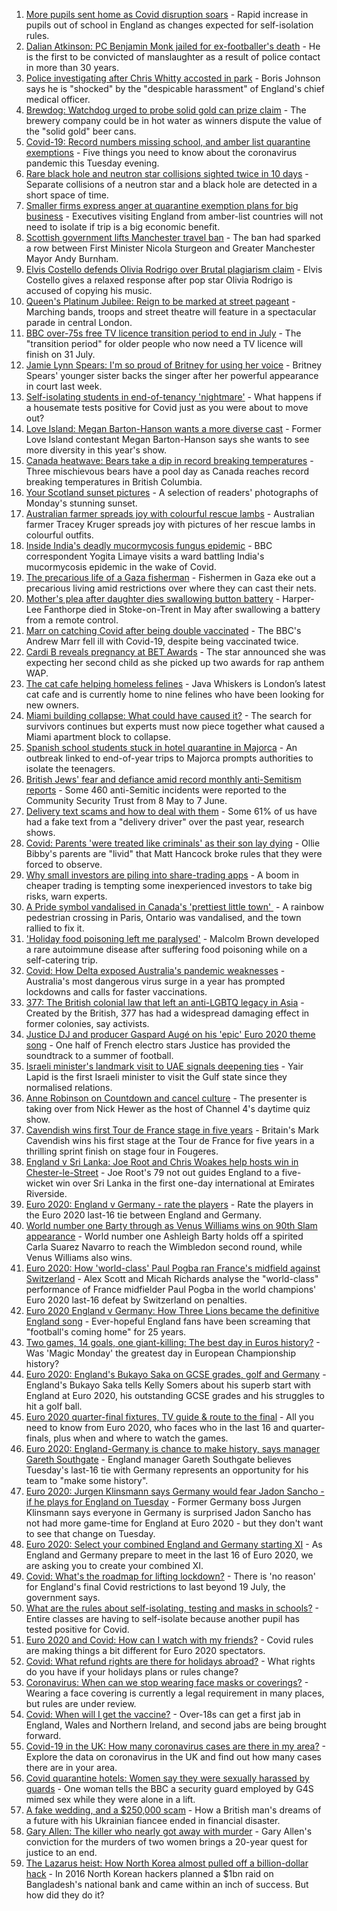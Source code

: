 1. [More pupils sent home as Covid disruption soars](https://www.bbc.co.uk/news/education-57640397) - Rapid increase in pupils out of school in England as changes expected for self-isolation rules.
2. [Dalian Atkinson: PC Benjamin Monk jailed for ex-footballer's death](https://www.bbc.co.uk/news/uk-england-shropshire-57603091) - He is the first to be convicted of manslaughter as a result of police contact in more than 30 years.
3. [Police investigating after Chris Whitty accosted in park](https://www.bbc.co.uk/news/uk-57648608) - Boris Johnson says he is "shocked" by the "despicable harassment" of England's chief medical officer.
4. [Brewdog: Watchdog urged to probe solid gold can prize claim](https://www.bbc.co.uk/news/business-57650685) - The brewery company could be in hot water as winners dispute the value of the "solid gold" beer cans.
5. [Covid-19: Record numbers missing school, and amber list quarantine exemptions](https://www.bbc.co.uk/news/uk-57653721) - Five things you need to know about the coronavirus pandemic this Tuesday evening.
6. [Rare black hole and neutron star collisions sighted twice in 10 days](https://www.bbc.co.uk/news/science-environment-57639520) - Separate collisions of a neutron star and a black hole are detected in a short space of time.
7. [Smaller firms express anger at quarantine exemption plans for big business](https://www.bbc.co.uk/news/business-57644437) - Executives visiting England from amber-list countries will not need to isolate if trip is a big economic benefit.
8. [Scottish government lifts Manchester travel ban](https://www.bbc.co.uk/news/uk-scotland-57652436) - The ban had sparked a row between First Minister Nicola Sturgeon and Greater Manchester Mayor Andy Burnham.
9. [Elvis Costello defends Olivia Rodrigo over Brutal plagiarism claim](https://www.bbc.co.uk/news/entertainment-arts-57650176) - Elvis Costello gives a relaxed response after pop star Olivia Rodrigo is accused of copying his music.
10. [Queen's Platinum Jubilee: Reign to be marked at street pageant](https://www.bbc.co.uk/news/uk-57653812) - Marching bands, troops and street theatre will feature in a spectacular parade in central London.
11. [BBC over-75s free TV licence transition period to end in July](https://www.bbc.co.uk/news/entertainment-arts-57649657) - The "transition period" for older people who now need a TV licence will finish on 31 July.
12. [Jamie Lynn Spears: I'm so proud of Britney for using her voice](https://www.bbc.co.uk/news/entertainment-arts-57649648) - Britney Spears' younger sister backs the singer after her powerful appearance in court last week.
13. [Self-isolating students in end-of-tenancy 'nightmare'](https://www.bbc.co.uk/news/newsbeat-57644652) - What happens if a housemate tests positive for Covid just as you were about to move out?
14. [Love Island: Megan Barton-Hanson wants a more diverse cast](https://www.bbc.co.uk/news/entertainment-arts-57649495) - Former Love Island contestant Megan Barton-Hanson says she wants to see more diversity in this year's show.
15. [Canada heatwave: Bears take a dip in record breaking temperatures](https://www.bbc.co.uk/news/world-us-canada-57651894) - Three mischievous bears have a pool day as Canada reaches record breaking temperatures in British Columbia.
16. [Your Scotland sunset pictures](https://www.bbc.co.uk/news/uk-scotland-57651156) - A selection of readers' photographs of Monday's stunning sunset.
17. [Australian farmer spreads joy with colourful rescue lambs](https://www.bbc.co.uk/news/world-australia-57633456) - Australian farmer Tracey Kruger spreads joy with pictures of her rescue lambs in colourful outfits.
18. [Inside India's deadly mucormycosis fungus epidemic](https://www.bbc.co.uk/news/world-asia-india-57643738) - BBC correspondent Yogita Limaye visits a ward battling India's mucormycosis epidemic in the wake of Covid.
19. [The precarious life of a Gaza fisherman](https://www.bbc.co.uk/news/world-middle-east-57643737) - Fishermen in Gaza eke out a precarious living amid restrictions over where they can cast their nets.
20. [Mother's plea after daughter dies swallowing button battery](https://www.bbc.co.uk/news/uk-57614838) - Harper-Lee Fanthorpe died in Stoke-on-Trent in May after swallowing a battery from a remote control.
21. [Marr on catching Covid after being double vaccinated](https://www.bbc.co.uk/news/health-57640550) - The BBC's Andrew Marr fell ill with Covid-19, despite being vaccinated twice.
22. [Cardi B reveals pregnancy at BET Awards](https://www.bbc.co.uk/news/entertainment-arts-57635316) - The star announced she was expecting her second child as she picked up two awards for rap anthem WAP.
23. [The cat cafe helping homeless felines](https://www.bbc.co.uk/news/uk-england-london-57599899) - Java Whiskers is London’s latest cat cafe and is currently home to nine felines who have been looking for new owners.
24. [Miami building collapse: What could have caused it?](https://www.bbc.co.uk/news/world-us-canada-57651025) - The search for survivors continues but experts must now piece together what caused a Miami apartment block to collapse.
25. [Spanish school students stuck in hotel quarantine in Majorca](https://www.bbc.co.uk/news/world-europe-57635377) - An outbreak linked to end-of-year trips to Majorca prompts authorities to isolate the teenagers.
26. [British Jews' fear and defiance amid record monthly anti-Semitism reports](https://www.bbc.co.uk/news/uk-57339266) - Some 460 anti-Semitic incidents were reported to the Community Security Trust from 8 May to 7 June.
27. [Delivery text scams and how to deal with them](https://www.bbc.co.uk/news/newsbeat-57654967) - Some 61% of us have had a fake text from a "delivery driver" over the past year, research shows.
28. [Covid: Parents 'were treated like criminals' as their son lay dying](https://www.bbc.co.uk/news/uk-england-essex-57503382) - Ollie Bibby's parents are "livid" that Matt Hancock broke rules that they were forced to observe.
29. [Why small investors are piling into share-trading apps](https://www.bbc.co.uk/news/business-57466918) - A boom in cheaper trading is tempting some inexperienced investors to take big risks, warn experts.
30. [A Pride symbol vandalised in Canada's 'prettiest little town' ](https://www.bbc.co.uk/news/world-us-canada-57616677) - A rainbow pedestrian crossing in Paris, Ontario was vandalised, and the town rallied to fix it.
31. ['Holiday food poisoning left me paralysed'](https://www.bbc.co.uk/news/uk-scotland-edinburgh-east-fife-57598624) - Malcolm Brown developed a rare autoimmune disease after suffering food poisoning while on a self-catering trip.
32. [Covid: How Delta exposed Australia's pandemic weaknesses](https://www.bbc.co.uk/news/world-australia-57647413) - Australia's most dangerous virus surge in a year has prompted lockdowns and calls for faster vaccinations.
33. [377: The British colonial law that left an anti-LGBTQ legacy in Asia](https://www.bbc.co.uk/news/world-asia-57606847) - Created by the British, 377 has had a widespread damaging effect in former colonies, say activists.
34. [Justice DJ and producer Gaspard Augé on his 'epic' Euro 2020 theme song](https://www.bbc.co.uk/news/entertainment-arts-57578738) - One half of French electro stars Justice has provided the soundtrack to a summer of football.
35. [Israeli minister's landmark visit to UAE signals deepening ties](https://www.bbc.co.uk/news/world-middle-east-57530123) - Yair Lapid is the first Israeli minister to visit the Gulf state since they normalised relations.
36. [Anne Robinson on Countdown and cancel culture](https://www.bbc.co.uk/news/entertainment-arts-57528700) - The presenter is taking over from Nick Hewer as the host of Channel 4's daytime quiz show.
37. [Cavendish wins first Tour de France stage in five years](https://www.bbc.co.uk/sport/cycling/57655487) - Britain's Mark Cavendish wins his first stage at the Tour de France for five years in a thrilling sprint finish on stage four in Fougeres.
38. [England v Sri Lanka: Joe Root and Chris Woakes help hosts win in Chester-le-Street](https://www.bbc.co.uk/sport/cricket/57651883) - Joe Root's 79 not out guides England to a five-wicket win over Sri Lanka in the first one-day international at Emirates Riverside.
39. [Euro 2020: England v Germany - rate the players](https://www.bbc.co.uk/sport/football/51198971) - Rate the players in the Euro 2020 last-16 tie between England and Germany.
40. [World number one Barty through as Venus Williams wins on 90th Slam appearance](https://www.bbc.co.uk/sport/tennis/57652367) - World number one Ashleigh Barty holds off a spirited Carla Suarez Navarro to reach the Wimbledon second round, while Venus Williams also wins.
41. [Euro 2020: How 'world-class' Paul Pogba ran France's midfield against Switzerland](https://www.bbc.co.uk/sport/av/football/57650577) - Alex Scott and Micah Richards analyse the "world-class" performance of France midfielder Paul Pogba in the world champions' Euro 2020 last-16 defeat by Switzerland on penalties.
42. [Euro 2020 England v Germany: How Three Lions became the definitive England song](https://www.bbc.co.uk/news/newsbeat-44711564) - Ever-hopeful England fans have been screaming that "football's coming home" for 25 years.
43. [Two games, 14 goals, one giant-killing: The best day in Euros history?](https://www.bbc.co.uk/sport/football/57646653) - Was 'Magic Monday' the greatest day in European Championship history?
44. [Euro 2020: England's Bukayo Saka on GCSE grades, golf and Germany](https://www.bbc.co.uk/sport/av/football/57623526) - England's Bukayo Saka tells Kelly Somers about his superb start with England at Euro 2020, his outstanding GCSE grades and his struggles to hit a golf ball.
45. [Euro 2020 quarter-final fixtures, TV guide & route to the final](https://www.bbc.co.uk/sport/football/57516261) - All you need to know from Euro 2020, who faces who in the last 16 and quarter-finals, plus when and where to watch the games.
46. [Euro 2020: England-Germany is chance to make history, says manager Gareth Southgate](https://www.bbc.co.uk/sport/football/57632409) - England manager Gareth Southgate believes Tuesday's last-16 tie with Germany represents an opportunity for his team to "make some history".
47. [Euro 2020: Jurgen Klinsmann says Germany would fear Jadon Sancho - if he plays for England on Tuesday](https://www.bbc.co.uk/sport/football/57628516) - Former Germany boss Jurgen Klinsmann says everyone in Germany is surprised Jadon Sancho has not had more game-time for England at Euro 2020 - but they don't want to see that change on Tuesday.
48. [Euro 2020: Select your combined England and Germany starting XI](https://www.bbc.co.uk/sport/football/57598882) - As England and Germany prepare to meet in the last 16 of Euro 2020, we are asking you to create your combined XI.
49. [Covid: What's the roadmap for lifting lockdown?](https://www.bbc.co.uk/news/explainers-52530518) - There is 'no reason' for England's final Covid restrictions to last beyond 19 July, the government says.
50. [What are the rules about self-isolating, testing and masks in schools?](https://www.bbc.co.uk/news/education-51643556) - Entire classes are having to self-isolate because another pupil has tested positive for Covid.
51. [Euro 2020 and Covid: How can I watch with my friends?](https://www.bbc.co.uk/news/uk-57386719) - Covid rules are making things a bit different for Euro 2020 spectators.
52. [Covid: What refund rights are there for holidays abroad?](https://www.bbc.co.uk/news/business-51615412) - What rights do you have if your holidays plans or rules change?
53. [Coronavirus: When can we stop wearing face masks or coverings?](https://www.bbc.co.uk/news/health-51205344) - Wearing a face covering is currently a legal requirement in many places, but rules are under review.
54. [Covid: When will I get the vaccine?](https://www.bbc.co.uk/news/health-55045639) - Over-18s can get a first jab in England, Wales and Northern Ireland, and second jabs are being brought forward.
55. [Covid-19 in the UK: How many coronavirus cases are there in my area?](https://www.bbc.co.uk/news/uk-51768274) - Explore the data on coronavirus in the UK and find out how many cases there are in your area.
56. [Covid quarantine hotels: Women say they were sexually harassed by guards](https://www.bbc.co.uk/news/stories-57609164) - One woman tells the BBC a security guard employed by G4S mimed sex while they were alone in a lift.
57. [A fake wedding, and a $250,000 scam](https://www.bbc.co.uk/news/world-europe-57358241) - How a British man's dreams of a future with his Ukrainian fiancee ended in financial disaster.
58. [Gary Allen: The killer who nearly got away with murder](https://www.bbc.co.uk/news/uk-england-57331321) - Gary Allen's conviction for the murders of two women brings a 20-year quest for justice to an end.
59. [The Lazarus heist: How North Korea almost pulled off a billion-dollar hack](https://www.bbc.co.uk/news/stories-57520169) - In 2016 North Korean hackers planned a $1bn raid on Bangladesh's national bank and came within an inch of success. But how did they do it?
